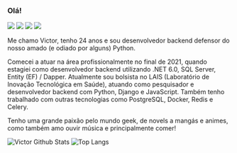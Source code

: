### Olá!

[<img src="https://img.shields.io/badge/linkedin-%230077B5.svg?&style=for-the-badge&logo=linkedin&logoColor=white" />](https://www.linkedin.com/in/victor-matheus-chagas)
<a href="mailto:victorchagasms@gmail.com"><img src="https://img.shields.io/badge/-Gmail-%23333?style=for-the-badge&logo=gmail&logoColor=red" target="_blank"></a>
[<img src="https://img.shields.io/badge/instagram-%23E4405F.svg?&style=for-the-badge&logo=instagram&logoColor=white" />](https://instagram.com/vicot_)
[<img src="https://img.shields.io/badge/spotify-%231ED760.svg?&style=for-the-badge&logo=spotify&logoColor=white" />](https://open.spotify.com/user/22d66qejfmukavch75ro4htey)

Me chamo Victor, tenho 24 anos e sou desenvolvedor backend defensor do nosso amado (e odiado por alguns) Python.

Comecei a atuar na área profissionalmente no final de 2021, quando estagiei como desenvolvedor backend utilizando .NET 6.0, SQL Server, Entity (EF) / Dapper. Atualmente sou bolsista no LAIS (Laboratório de Inovação Tecnológica em Saúde), atuando como pesquisador e desenvolvedor backend com Python, Django e JavaScript. Também tenho trabalhado com outras tecnologias como PostgreSQL, Docker, Redis e Celery.

Tenho uma grande paixão pelo mundo geek, de novels a mangás e animes, como também amo ouvir música e principalmente comer!

![Victor Github Stats](https://github-readme-stats.vercel.app/api?username=itsmevicot&theme=dracula)
![Top Langs](https://github-readme-stats.vercel.app/api/top-langs/?username=itsmevicot&layout=compact)
